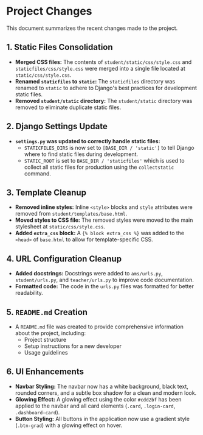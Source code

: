 # Project Changes

This document summarizes the recent changes made to the project.

## 1. Static Files Consolidation

-   **Merged CSS files:** The contents of `student/static/css/style.css` and `staticfiles/css/style.css` were merged into a single file located at `static/css/style.css`.
-   **Renamed `staticfiles` to `static`:** The `staticfiles` directory was renamed to `static` to adhere to Django's best practices for development static files.
-   **Removed `student/static` directory:** The `student/static` directory was removed to eliminate duplicate static files.

## 2. Django Settings Update

-   **`settings.py` was updated to correctly handle static files:**
    -   `STATICFILES_DIRS` is now set to `[BASE_DIR / 'static']` to tell Django where to find static files during development.
    -   `STATIC_ROOT` is set to `BASE_DIR / 'staticfiles'` which is used to collect all static files for production using the `collectstatic` command.

## 3. Template Cleanup

-   **Removed inline styles:** Inline `<style>` blocks and `style` attributes were removed from `student/templates/base.html`.
-   **Moved styles to CSS file:** The removed styles were moved to the main stylesheet at `static/css/style.css`.
-   **Added `extra_css` block:** A `{% block extra_css %}` was added to the `<head>` of `base.html` to allow for template-specific CSS.

## 4. URL Configuration Cleanup

-   **Added docstrings:** Docstrings were added to `ams/urls.py`, `student/urls.py`, and `teacher/urls.py` to improve code documentation.
-   **Formatted code:** The code in the `urls.py` files was formatted for better readability.

## 5. `README.md` Creation

-   A `README.md` file was created to provide comprehensive information about the project, including:
    -   Project structure
    -   Setup instructions for a new developer
    -   Usage guidelines

## 6. UI Enhancements

-   **Navbar Styling:** The navbar now has a white background, black text, rounded corners, and a subtle box shadow for a clean and modern look.
-   **Glowing Effect:** A glowing effect using the color `#cdd2bf` has been applied to the navbar and all card elements (`.card`, `.login-card`, `.dashboard-card`).
-   **Button Styling:** All buttons in the application now use a gradient style (`.btn-grad`) with a glowing effect on hover.